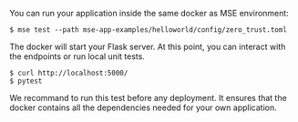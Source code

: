 You can run your application inside the same docker as MSE environment:

```{.console}
$ mse test --path mse-app-examples/helloworld/config/zero_trust.toml
```

The docker will start your Flask server. At this point, you can interact with the endpoints or run local unit tests.

```{.console}
$ curl http://localhost:5000/
$ pytest
```

We recommand to run this test before any deployment. It ensures that the docker contains all the dependencies needed for your own application.

